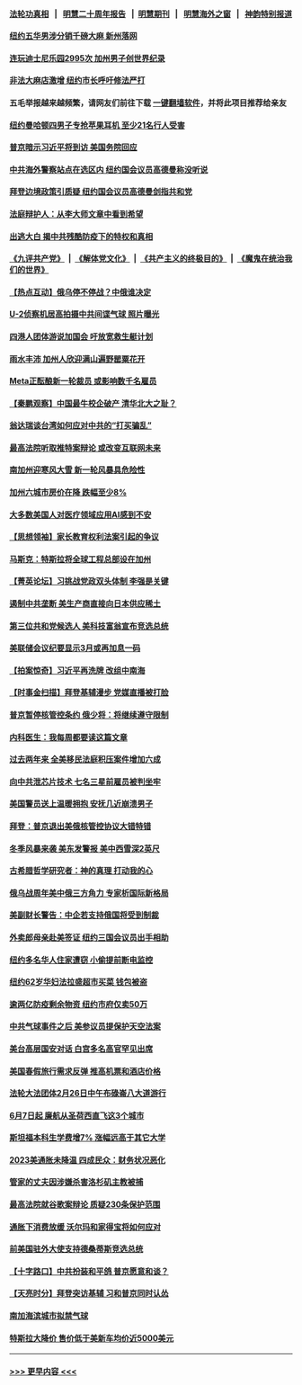 #### [法轮功真相](https://github.com/gfw-breaker/truth/blob/master/README.md?t=0) &nbsp;&nbsp;|&nbsp;&nbsp; [明慧二十周年报告](https://github.com/gfw-breaker/mh-reports/blob/master/README.md?t=0) &nbsp;&nbsp;|&nbsp;&nbsp;[明慧期刊](https://github.com/gfw-breaker/mh-qikan) &nbsp;&nbsp;|&nbsp;&nbsp; [明慧海外之窗](https://github.com/gfw-breaker/mh-news/blob/master/README.md?t=0) &nbsp;&nbsp;|&nbsp;&nbsp; [神韵特别报道](https://github.com/gfw-breaker/mh-news/blob/master/shenyun.md?t=0)
#### [纽约五华男涉分销千磅大麻 新州落网](../pages/nsc412/n13936162.md?t=02231543) 
#### [连玩迪士尼乐园2995次 加州男子创世界纪录](../pages/nsc412/n13936133.md?t=02231543) 
#### [非法大麻店激增 纽约市长呼吁修法严打](../pages/nsc412/n13936178.md?t=02231543) 
#### 五毛举报越来越频繁，请网友们前往下载 [一键翻墙软件](https://github.com/gfw-breaker/ssr-accounts)，并将此项目推荐给亲友
#### [纽约曼哈顿四男子专抢苹果耳机 至少21名行人受害](../pages/nsc412/n13936182.md?t=02231543) 
#### [普京暗示习近平将到访 美国务院回应](../pages/nsc412/n13936087.md?t=02231543) 
#### [中共海外警察站点在选区内 纽约国会议员高德曼称没听说](../pages/nsc412/n13936198.md?t=02231543) 
#### [拜登边境政策引质疑 纽约国会议员高德曼剑指共和党](../pages/nsc412/n13936201.md?t=02231543) 
#### [法庭辩护人：从李大师文章中看到希望](../pages/nsc412/n13935876.md?t=02231543) 
#### [出逃大白 揭中共残酷防疫下的特权和真相](../pages/nsc412/n13936151.md?t=02231543) 
#### [《九评共产党》](https://github.com/begood0513/9ping.md/blob/master/README.md) &nbsp;|&nbsp; [《解体党文化》](../../../../jtdwh.md/blob/master/README.md)  &nbsp;|&nbsp; [《共产主义的终极目的》](../../../../gczydzjmd.md/blob/master/README.md) &nbsp;|&nbsp; [《魔鬼在统治我们的世界》](../../../../mgztzwmdsj.md/blob/master/README.md) 
#### [【热点互动】俄乌停不停战？中俄谁决定](../pages/nsc412/n13935934.md?t=02231543) 
#### [U-2侦察机居高拍摄中共间谍气球 照片曝光](../pages/nsc412/n13935986.md?t=02231543) 
#### [四港人团体游说加国会 吁放宽救生艇计划](../pages/nsc412/n13936104.md?t=02231543) 
#### [雨水丰沛 加州人欣迎满山遍野罂粟花开](../pages/nsc412/n13936078.md?t=02231543) 
#### [Meta正酝酿新一轮裁员 或影响数千名雇员](../pages/nsc412/n13935946.md?t=02231543) 
#### [【秦鹏观察】中国最牛校企破产 清华北大之耻？](../pages/nsc412/n13935966.md?t=02231543) 
#### [翁达瑞谈台湾如何应对中共的“打买骗乱”](../pages/nsc412/n13936042.md?t=02231543) 
#### [最高法院听取推特案辩论 或改变互联网未来](../pages/nsc412/n13935837.md?t=02231543) 
#### [南加州迎寒风大雪 新一轮风暴具危险性](../pages/nsc412/n13936021.md?t=02231543) 
#### [加州六城市房价在降 跌幅至少8%](../pages/nsc412/n13935988.md?t=02231543) 
#### [大多数美国人对医疗领域应用AI感到不安](../pages/nsc412/n13935962.md?t=02231543) 
#### [【思想领袖】家长教育权利法案引起的争议](../pages/nsc412/n13914308.md?t=02231543) 
#### [马斯克：特斯拉将全球工程总部设在加州](../pages/nsc412/n13935859.md?t=02231543) 
#### [【菁英论坛】习挑战党政双头体制 李强是关键](../pages/nsc412/n13935884.md?t=02231543) 
#### [遏制中共垄断 美生产商直接向日本供应稀土](../pages/nsc412/n13935770.md?t=02231543) 
#### [第三位共和党候选人 美科技富翁宣布竞选总统](../pages/nsc412/n13935748.md?t=02231543) 
#### [美联储会议纪要显示3月或再加息一码](../pages/nsc412/n13935860.md?t=02231543) 
#### [【拍案惊奇】习近平再洗牌 改组中南海](../pages/nsc412/n13935760.md?t=02231543) 
#### [【时事金扫描】拜登基辅漫步 党媒直播被打脸](../pages/nsc412/n13935661.md?t=02231543) 
#### [普京暂停核管控条约 俄少将：将继续遵守限制](../pages/nsc412/n13935788.md?t=02231543) 
#### [内科医生：我每周都要读这篇文章](../pages/nsc412/n13935219.md?t=02231543) 
#### [过去两年来 全美移民法庭积压案件增加六成](../pages/nsc412/n13935251.md?t=02231543) 
#### [向中共泄芯片技术 七名三星前雇员被判坐牢](../pages/nsc412/n13935767.md?t=02231543) 
#### [美国警员送上温暖拥抱 安抚几近崩溃男子](../pages/nsc412/n13935122.md?t=02231543) 
#### [拜登：普京退出美俄核管控协议大错特错](../pages/nsc412/n13935588.md?t=02231543) 
#### [冬季风暴来袭 美东发警报 美中西雪深2英尺](../pages/nsc412/n13935622.md?t=02231543) 
#### [古希腊哲学研究者：神的真理 打动我的心](../pages/nsc412/n13935136.md?t=02231543) 
#### [俄乌战周年美中俄三方角力 专家析国际新格局](../pages/nsc412/n13934906.md?t=02231543) 
#### [美副财长警告：中企若支持俄国将受到制裁](../pages/nsc412/n13935247.md?t=02231543) 
#### [外卖郎母亲赴美签证 纽约三国会议员出手相助](../pages/nsc412/n13935259.md?t=02231543) 
#### [纽约多名华人住家遭窃 小偷提前断电监控](../pages/nsc412/n13935241.md?t=02231543) 
#### [纽约62岁华妇法拉盛超市买菜 钱包被盗](../pages/nsc412/n13935237.md?t=02231543) 
#### [逾两亿防疫剩余物资 纽约市府仅卖50万](../pages/nsc412/n13935223.md?t=02231543) 
#### [中共气球事件之后 美参议员提保护天空法案](../pages/nsc412/n13935184.md?t=02231543) 
#### [美台高层国安对话 白宫多名高官罕见出席](../pages/nsc412/n13935207.md?t=02231543) 
#### [美国春假旅行需求反弹 推高机票和酒店价格](../pages/nsc412/n13935075.md?t=02231543) 
#### [法轮大法团体2月26日中午布碌崙八大道游行](../pages/nsc412/n13935225.md?t=02231543) 
#### [6月7日起 廉航从圣荷西直飞这3个城市](../pages/nsc412/n13935197.md?t=02231543) 
#### [斯坦福本科生学费增7% 涨幅远高于其它大学](../pages/nsc412/n13935194.md?t=02231543) 
#### [2023美通胀未降温 四成民众：财务状况恶化](../pages/nsc412/n13935174.md?t=02231543) 
#### [管家的丈夫因涉嫌杀害洛杉矶主教被捕](../pages/nsc412/n13935145.md?t=02231543) 
#### [最高法院就谷歌案辩论 质疑230条保护范围](../pages/nsc412/n13934917.md?t=02231543) 
#### [通胀下消费放缓 沃尔玛和家得宝将如何应对](../pages/nsc412/n13935011.md?t=02231543) 
#### [前美国驻外大使支持德桑蒂斯竞选总统](../pages/nsc412/n13934996.md?t=02231543) 
#### [【十字路口】中共扮装和平鸽 普京愿意和谈？](../pages/nsc412/n13934851.md?t=02231543) 
#### [【天亮时分】拜登突访基辅 习和普京同时认怂](../pages/nsc412/n13934937.md?t=02231543) 
#### [南加海滨城市拟禁气球](../pages/nsc412/n13935027.md?t=02231543) 
#### [特斯拉大降价 售价低于美新车均价近5000美元](../pages/nsc412/n13935002.md?t=02231543) 

----
#### [ >>> 更早内容 <<< ](../indexes/nsc412-earlier.md)
